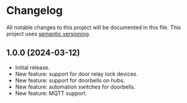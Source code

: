 # Changelog

All notable changes to this project will be documented in this file. This project uses [semantic versioning](https://semver.org/).

## 1.0.0 (2024-03-12)
  * Initial release.
  * New feature: support for door relay lock devices.
  * New feature: support for doorbells on hubs.
  * New feature: automation switches for doorbells.
  * New feature: MQTT support.

